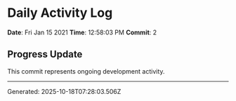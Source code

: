 # Daily Activity Log

**Date**: Fri Jan 15 2021
**Time**: 12:58:03 PM
**Commit**: 2

## Progress Update

This commit represents ongoing development activity.

---
Generated: 2025-10-18T07:28:03.506Z
